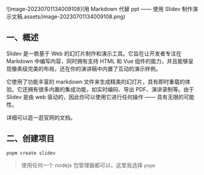 ![image-20230701134009108](用 Markdown 代替 ppt —— 使用 Slidev 制作演示文稿.assets/image-20230701134009108.png)

## 一、概述

Slidev 是一款基于 Web 的幻灯片制作和演示工具。它旨在让开发者专注在 Markdown 中编写内容，同时拥有支持 HTML 和 Vue 组件的能力，并且能够呈现像素级完美的布局，还在你的演讲稿中内置了互动的演示样例。

它使用了功能丰富的 markdown 文件来生成精美的幻灯片，具有即时重载的体验。它还拥有很多内置的集成功能，如实时编码、导出 PDF、演讲录制等。由于 Slidev 是由 web 驱动的，因此你可以使用它进行任何操作 —— 具有无限的可能性。

详细可以逛一逛官网的文档。

## 二、创建项目

```shell
pnpm create slidev
```

> 使用任何一个 nodejs 包管理器都可以，这里我选择 `pnpm`

